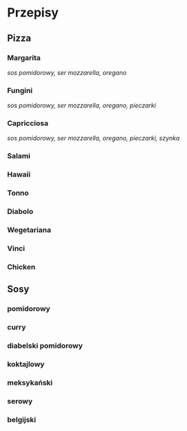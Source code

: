 # Przepisy


## Pizza

### Margarita
*sos pomidorowy, ser mozzarella, oregano*
### Fungini
*sos pomidorowy, ser mozzarella, oregano, pieczarki*
### Capricciosa
*sos pomidorowy, ser mozzarella, oregano, pieczarki, szynka*
### Salami
### Hawaii
### Tonno
### Diabolo
### Wegetariana
### Vinci
### Chicken


## Sosy
### pomidorowy
### curry
### diabelski pomidorowy
### koktajlowy
### meksykański
### serowy
### belgijski